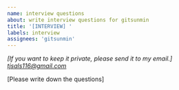 ```yaml
---
name: interview questions
about: write interview questions for gitsunmin
title: '[INTERVIEW] '
labels: interview
assignees: 'gitsunmin'
---
```


*[If you want to keep it private, please send it to my email.]*
*[tjsals116@gmail.com](tjsals116@gmail.com)*

[Please write down the questions]
